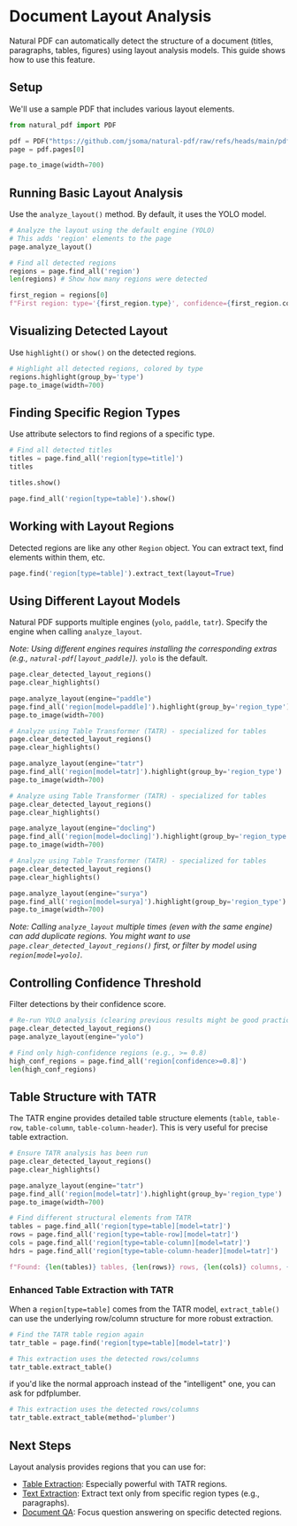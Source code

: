 # Document Layout Analysis

Natural PDF can automatically detect the structure of a document (titles, paragraphs, tables, figures) using layout analysis models. This guide shows how to use this feature.

## Setup

We'll use a sample PDF that includes various layout elements.

```python
from natural_pdf import PDF

pdf = PDF("https://github.com/jsoma/natural-pdf/raw/refs/heads/main/pdfs/01-practice.pdf")
page = pdf.pages[0]

page.to_image(width=700)
```

## Running Basic Layout Analysis

Use the `analyze_layout()` method. By default, it uses the YOLO model.

```python
# Analyze the layout using the default engine (YOLO)
# This adds 'region' elements to the page
page.analyze_layout()
```

```python
# Find all detected regions
regions = page.find_all('region')
len(regions) # Show how many regions were detected
```

```python
first_region = regions[0]
f"First region: type='{first_region.type}', confidence={first_region.confidence:.2f}"
```

## Visualizing Detected Layout

Use `highlight()` or `show()` on the detected regions.

```python
# Highlight all detected regions, colored by type
regions.highlight(group_by='type')
page.to_image(width=700)
```

## Finding Specific Region Types

Use attribute selectors to find regions of a specific type.

```python
# Find all detected titles
titles = page.find_all('region[type=title]')
titles
```

```python
titles.show()
```

```python
page.find_all('region[type=table]').show()
```

## Working with Layout Regions

Detected regions are like any other `Region` object. You can extract text, find elements within them, etc.

```python
page.find('region[type=table]').extract_text(layout=True)
```

## Using Different Layout Models

Natural PDF supports multiple engines (`yolo`, `paddle`, `tatr`). Specify the engine when calling `analyze_layout`.

*Note: Using different engines requires installing the corresponding extras (e.g., `natural-pdf[layout_paddle]`).* `yolo` is the default.

```python
page.clear_detected_layout_regions()
page.clear_highlights()

page.analyze_layout(engine="paddle")
page.find_all('region[model=paddle]').highlight(group_by='region_type')
page.to_image(width=700)
```

```python
# Analyze using Table Transformer (TATR) - specialized for tables
page.clear_detected_layout_regions()
page.clear_highlights()

page.analyze_layout(engine="tatr")
page.find_all('region[model=tatr]').highlight(group_by='region_type')
page.to_image(width=700)
```

```python
# Analyze using Table Transformer (TATR) - specialized for tables
page.clear_detected_layout_regions()
page.clear_highlights()

page.analyze_layout(engine="docling")
page.find_all('region[model=docling]').highlight(group_by='region_type')
page.to_image(width=700)
```

```python
# Analyze using Table Transformer (TATR) - specialized for tables
page.clear_detected_layout_regions()
page.clear_highlights()

page.analyze_layout(engine="surya")
page.find_all('region[model=surya]').highlight(group_by='region_type')
page.to_image(width=700)
```

*Note: Calling `analyze_layout` multiple times (even with the same engine) can add duplicate regions. You might want to use `page.clear_detected_layout_regions()` first, or filter by model using `region[model=yolo]`.* 

## Controlling Confidence Threshold

Filter detections by their confidence score.

```python
# Re-run YOLO analysis (clearing previous results might be good practice)
page.clear_detected_layout_regions()
page.analyze_layout(engine="yolo")

# Find only high-confidence regions (e.g., >= 0.8)
high_conf_regions = page.find_all('region[confidence>=0.8]')
len(high_conf_regions)
```

## Table Structure with TATR

The TATR engine provides detailed table structure elements (`table`, `table-row`, `table-column`, `table-column-header`). This is very useful for precise table extraction.

```python
# Ensure TATR analysis has been run
page.clear_detected_layout_regions()
page.clear_highlights()

page.analyze_layout(engine="tatr")
page.find_all('region[model=tatr]').highlight(group_by='region_type')
page.to_image(width=700)
```

```python
# Find different structural elements from TATR
tables = page.find_all('region[type=table][model=tatr]')
rows = page.find_all('region[type=table-row][model=tatr]')
cols = page.find_all('region[type=table-column][model=tatr]')
hdrs = page.find_all('region[type=table-column-header][model=tatr]')

f"Found: {len(tables)} tables, {len(rows)} rows, {len(cols)} columns, {len(hdrs)} headers (from TATR)"
```

### Enhanced Table Extraction with TATR

When a `region[type=table]` comes from the TATR model, `extract_table()` can use the underlying row/column structure for more robust extraction.

```python
# Find the TATR table region again
tatr_table = page.find('region[type=table][model=tatr]')

# This extraction uses the detected rows/columns
tatr_table.extract_table()
```

if you'd like the normal approach instead of the "intelligent" one, you can ask for pdfplumber.

```python
# This extraction uses the detected rows/columns
tatr_table.extract_table(method='plumber')
```

## Next Steps

Layout analysis provides regions that you can use for:

- [Table Extraction](../tables/index.ipynb): Especially powerful with TATR regions.
- [Text Extraction](../text-extraction/index.ipynb): Extract text only from specific region types (e.g., paragraphs).
- [Document QA](../document-qa/index.ipynb): Focus question answering on specific detected regions.
